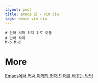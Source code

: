 ```yaml
---
layout: post
title: emacs 팁 - vim ciw
tags: emacs vim ciw
---
```


```
# 단어 시작 위치 뒤로 이동
# 단어 삭제
M-b M-d
```

# More
[Emacs에서 커서 아래의 현재 단어를 바꾸는 방법](https://qastack.kr/unix/51854/how-to-replace-current-word-under-cursor-in-emacs) 
